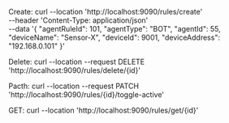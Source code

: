 Create: curl --location 'http://localhost:9090/rules/create' \
--header 'Content-Type: application/json' \
--data '{
"agentRuleId": 101,
"agentType": "BOT",
"agentId": 55,
"deviceName": "Sensor-X",
"deviceId": 9001,
"deviceAddress": "192.168.0.101"
}'

Delete: curl --location --request DELETE 'http://localhost:9090/rules/delete/{id}'

Pacth: curl --location --request PATCH 'http://localhost:9090/rules/{id}/toggle-active'

GET: curl --location 'http://localhost:9090/rules/get/{id}'
